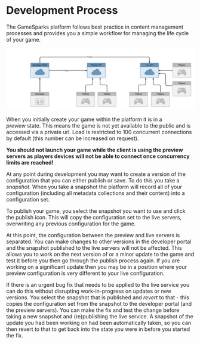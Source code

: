 # Development Process

The GameSparks platform follows best practice in content management processes and provides you a simple workflow for managing the life cycle of your game.

![](img\DevelopmentProcess\1.png)

When you initially create your game within the platform it is in a *preview* state. This means the game is not yet available to the public and is accessed via a private url. Load is restricted to 100 concurrent connections by default (this number can be increased on request).

**You should not launch your game while the client is using the preview servers as players devices will not be able to connect once concurrency limits are reached!**

At any point during development you may want to create a version of the configuration that you can either publish or save. To do this you take a *snapshot*. When you take a snapshot the platform will record all of your configuration (including all metadata collections and their content) into a configuration set.

To publish your game, you select the snapshot you want to use and click the publish icon. This will copy the configuration set to the live servers, overwriting any previous configuration for the game.

At this point, the configuration between the preview and live servers is separated. You can make changes to other versions in the developer portal and the snapshot published to the live servers will not be affected. This allows you to work on the next version of or a minor update to the game and test it before you then go through the publish process again. If you are working on a significant update then you may be in a position where your preview configuration is very different to your live configuration.

If there is an urgent bug fix that needs to be applied to the live service you can do this without disrupting work-in-progress on updates or new versions. You select the snapshot that is published and *revert* to that - this copies the configuration set from the snapshot to the developer portal (and the preview servers). You can make the fix and test the change before taking a new snapshot and (re)publishing the live service. A snapshot of the update you had been working on had been automatically taken, so you can then revert to that to get back into the state you were in before you started the fix.

